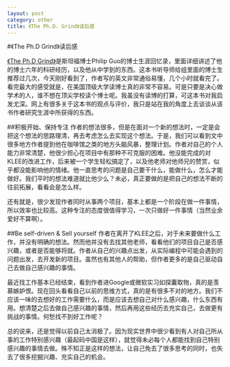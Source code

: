 ```yaml
---
layout: post
category: other
title: 《The Ph.D. Grind》读后感
---
```

#《The Ph.D Grind》读后感

<a href="http://pgbovine.net/PhD-memoir.htm">《The Ph.D Grind》</a>是斯坦福博士Philip Guo的博士生涯回忆录，里面详细讲述了他的博士六年的科研经历，以及他从中学到的东西。这本书听导师给组里面的博士生推荐过几次，今天刚好看到了，作者写的英文非常通俗易懂，几个小时就看完了。看完最大的感受就是，在美国顶级大学读博士真的非常不容易。可是只要是决心做学术的人，谁不想在顶尖学校读个博士呢。我虽没有读博的打算，可这本书对我启发尤深。网上有很多关于这本书的观点与评价，我只是站在我的角度上去谈谈从该书作者研究生涯中所获得的东西。

##积极开始、保持专注
作者的想法很多，但是在面对一个新的想法时，一定是会把这个想法的思路理清，再去考虑怎么去实现这个想法。于是，我们可以看到文中很多地方作者提到他在咖啡馆之类的地方头脑风暴，整理计划。作者对自己的个人能力非常清楚，他很少担心在项目中有那种不可克服的困难。他没能完成的对KLEE的改进工作，后来被一个学生轻松搞定了，以及他老师对他师兄的赞赏，似乎都没能影响他的情绪。他一直思考的问题是自己要干什么，能做什么，怎么才能做好。我们平时的想法难道就比他少么？未必，真正要做的是把自己的想法不断的往前拓展，看看会是怎么样。

还有就是，很少发现作者同时从事两个项目，基本上都是一个阶段在做一件事情，所以效率也比较高。这种专注的态度很值得学习，一次只做好一件事情（当然业余爱好不算啊）。

##Be self-driven & Sell yourself
作者在离开了KLEE之后，对于未来要做什么工作，并没有明确的想法。然而他并没有去找其他老师，看看他们的项目自己是否感兴趣，或者是否能够将就。作者从自己的兴趣点出发，从实际编程中可能会遇到的问题出发，去开发新的项目。虽然也有其他人的帮助，但作者更多的是自己驱动自己去做自己感兴趣的事情。

最近找工作基本已经结束，看到作者进Google或微软实习如探囊取物，真的是羡慕嫉妒恨。现在回头看看自己以前的思维方式，真的是有很多不对的地方。我们不应该一味的去想好的工作需要什么，而是应该去想自己对什么感兴趣，什么东西有用。想清楚之后去做自己感兴趣的事情，然后再用这些经历去充实自己，去做更有挑战的事情。何愁找不到好工作呢？

总的说来，还是觉得以前自己太消极了。因为现实世界中很少看到有人对自己所从事的工作特别感兴趣（最起码中国是这样），就觉得未必每个人都能找到自己特别感兴趣的事情去做。殊不知正是这样的想法，让自己免去了很多思考的同时，也失去了很多挖掘兴趣、充实自己的机会。

